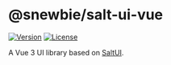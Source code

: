 # @snewbie/salt-ui-vue

<a href="https://www.npmjs.com/package/@snewbie/salt-ui-vue"><img src="https://img.shields.io/npm/v/@snewbie/salt-ui-vue.svg?sanitize=true" alt="Version"></a> <a  href="https://www.npmjs.com/package/@snewbie/salt-ui-vue"><img src="https://img.shields.io/npm/l/@snewbie/salt-ui-vue.svg?sanitize=true" alt="License"></a>

A Vue 3 UI library based on [SaltUI](https://github.com/Moriafly/SaltUI).
